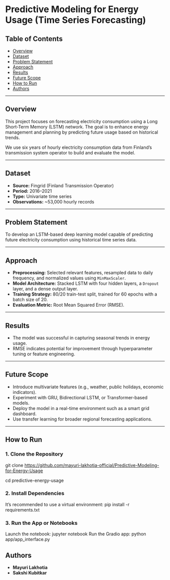 #  Predictive Modeling for Energy Usage (Time Series Forecasting)

## Table of Contents
- [Overview](#overview)
- [Dataset](#dataset)
- [Problem Statement](#problem-statement)
- [Approach](#approach)
- [Results](#results)
- [Future Scope](#future-scope)
- [How to Run](#how-to-run)
- [Authors](#authors)

---

## Overview
This project focuses on forecasting electricity consumption using a Long Short-Term Memory (LSTM) network. The goal is to enhance energy management and planning by predicting future usage based on historical trends.

We use six years of hourly electricity consumption data from Finland’s transmission system operator to build and evaluate the model.

---

## Dataset
- **Source:** Fingrid (Finland Transmission Operator)  
- **Period:** 2016–2021  
- **Type:** Univariate time series  
- **Observations:** ~53,000 hourly records  

---

## Problem Statement
To develop an LSTM-based deep learning model capable of predicting future electricity consumption using historical time series data.

---

## Approach
- **Preprocessing:** Selected relevant features, resampled data to daily frequency, and normalized values using `MinMaxScaler`.
- **Model Architecture:** Stacked LSTM with four hidden layers, a `Dropout` layer, and a dense output layer.
- **Training Strategy:** 80/20 train-test split, trained for 60 epochs with a batch size of 20.
- **Evaluation Metric:** Root Mean Squared Error (RMSE).

---

## Results
- The model was successful in capturing seasonal trends in energy usage.
- RMSE indicates potential for improvement through hyperparameter tuning or feature engineering.

---

## Future Scope
- Introduce multivariate features (e.g., weather, public holidays, economic indicators).
- Experiment with GRU, Bidirectional LSTM, or Transformer-based models.
- Deploy the model in a real-time environment such as a smart grid dashboard.
- Use transfer learning for broader regional forecasting applications.

---


## How to Run

### 1. Clone the Repository
git clone https://github.com/mayuri-lakhotia-official/Predictive-Modeling-for-Energy-Usage

cd predictive-energy-usage

### 2. Install Dependencies
It’s recommended to use a virtual environment:
pip install -r requirements.txt

### 3. Run the App or Notebooks
Launch the notebook: jupyter notebook
Run the Gradio app: python app/app_interface.py

## Authors
- **Mayuri Lakhotia**
- **Sakshi Kubitkar**
